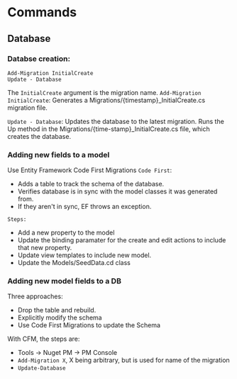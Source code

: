﻿# Commands

## Database
### Databse creation: 
```
Add-Migration InitialCreate
Update - Database
```
The `InitialCreate` argument is the migration name.
`Add-Migration InitialCreate`: Generates a Migrations/{timestamp}_InitialCreate.cs migration file.

`Update - Database`: Updates the database to the latest migration.
Runs the Up method in the Migrations/{time-stamp}_InitialCreate.cs file, which creates the database.

### Adding new fields to a model
Use Entity Framework Code First Migrations
`Code First`:
- Adds a table to track the schema of the database.
- Verifies database is in sync with the model classes it was generated from. 
- If they aren't in sync, EF throws an exception.

`Steps:`
- Add a new property to the model
- Update the binding paramater for the create and edit actions to include that new property.
- Update view templates to include new model.
- Update the Models/SeedData.cd class

### Adding new model fields to a DB
Three approaches:
- Drop the table and rebuild.
- Explicitly modify the schema
- Use Code First Migrations to update the Schema

With CFM, the steps are:
- Tools -> Nuget PM -> PM Console
- `Add-Migration X`, X being arbitrary, but is used for name of the migration
- `Update-Database`